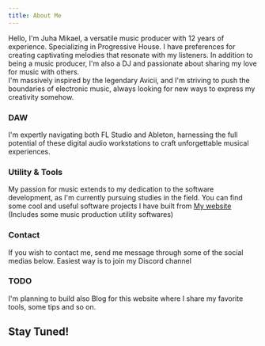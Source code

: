 ```yaml
---
title: About Me
---
```


Hello, I'm Juha Mikael, a versatile music producer with 12 years of experience. Specializing in Progressive House. I have preferences for creating captivating melodies that resonate with my listeners. In addition to being a music producer, I'm also a DJ and passionate about sharing my love for music with others.  
I'm massively inspired by the legendary Avicii, and I'm striving to push the boundaries of electronic music, always looking for new ways to express my creativity somehow.

### DAW

I'm expertly navigating both FL Studio and Ableton, harnessing the full potential of these digital audio workstations to craft unforgettable musical experiences.

### Utility & Tools

My passion for music extends to my dedication to the software development, as I'm currently pursuing studies in the field. You can find some cool and useful software projects I have built from [My website](https://dev.juhamikael.info) (Includes some music production utility softwares)

### Contact

If you wish to contact me, send me message through some of the social medias below. Easiest way is to join my Discord channel
### TODO

I'm planning to build also Blog for this website where I share my favorite tools, some tips and so on.

## Stay Tuned!
